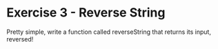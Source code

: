 # Exercise 3 - Reverse String
Pretty simple, write a function called reverseString that returns its input, reversed!